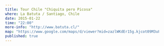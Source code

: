 ```yaml
---
title: Tour Chile "Chiquita pero Picosa"
where: La Batuta / Santiago, Chile
date: 2015-01-22
time: "22:00"
more-info: "http://www.batuta.cl/"
map: "https://www.google.com/maps/d/viewer?mid=zazlWKdEr15g.kjcot09M3uFM&hl=en"
published: true
---
```

